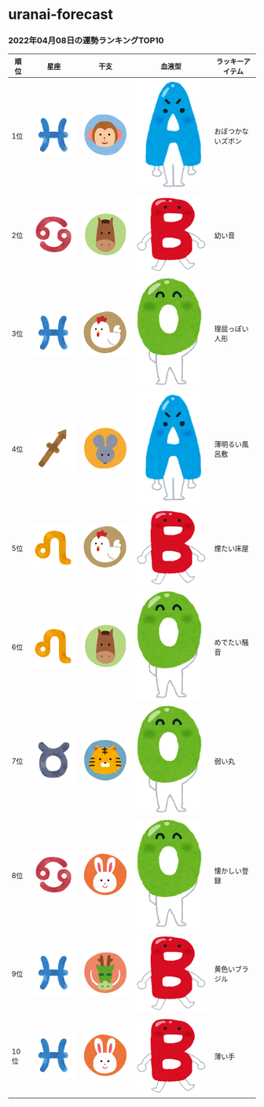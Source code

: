 # uranai-forecast

### 2022年04月08日の運勢ランキングTOP10
|順位|星座|干支|血液型|ラッキーアイテム|
|-----------|-----------|-----------|-----------|-----------|
|1位|<img src='imgs/sign/small/seiza_mark12_uo.png'>|<img src='imgs/eto/small/eto_mark09_saru.png'>|<img src='imgs/blood/small/ketsuekigata_a.png'>|おぼつかないズボン|
|2位|<img src='imgs/sign/small/seiza_mark04_kani.png'>|<img src='imgs/eto/small/eto_mark07_uma.png'>|<img src='imgs/blood/small/ketsuekigata_b.png'>|幼い音|
|3位|<img src='imgs/sign/small/seiza_mark12_uo.png'>|<img src='imgs/eto/small/eto_mark10_tori.png'>|<img src='imgs/blood/small/ketsuekigata_o.png'>|理屈っぽい人形|
|4位|<img src='imgs/sign/small/seiza_mark09_ite.png'>|<img src='imgs/eto/small/eto_mark01_nezumi.png'>|<img src='imgs/blood/small/ketsuekigata_a.png'>|薄明るい風呂敷|
|5位|<img src='imgs/sign/small/seiza_mark05_shishi.png'>|<img src='imgs/eto/small/eto_mark10_tori.png'>|<img src='imgs/blood/small/ketsuekigata_b.png'>|煙たい床屋|
|6位|<img src='imgs/sign/small/seiza_mark05_shishi.png'>|<img src='imgs/eto/small/eto_mark07_uma.png'>|<img src='imgs/blood/small/ketsuekigata_o.png'>|めでたい騒音|
|7位|<img src='imgs/sign/small/seiza_mark02_oushi.png'>|<img src='imgs/eto/small/eto_mark03_tora.png'>|<img src='imgs/blood/small/ketsuekigata_o.png'>|弱い丸|
|8位|<img src='imgs/sign/small/seiza_mark04_kani.png'>|<img src='imgs/eto/small/eto_mark04_usagi.png'>|<img src='imgs/blood/small/ketsuekigata_o.png'>|懐かしい登録|
|9位|<img src='imgs/sign/small/seiza_mark12_uo.png'>|<img src='imgs/eto/small/eto_mark05_tatsu.png'>|<img src='imgs/blood/small/ketsuekigata_b.png'>|黄色いブラジル|
|10位|<img src='imgs/sign/small/seiza_mark12_uo.png'>|<img src='imgs/eto/small/eto_mark04_usagi.png'>|<img src='imgs/blood/small/ketsuekigata_b.png'>|薄い手|

